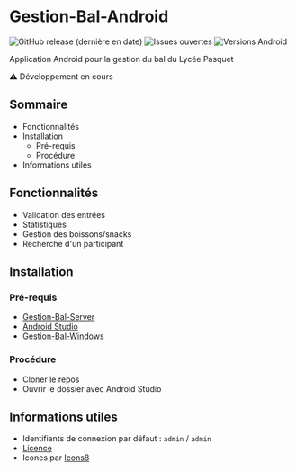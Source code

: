 # Gestion-Bal-Android
![GitHub release (dernière en date)](https://img.shields.io/github/v/release/ethandudu/Gestion-Bal-Android?display_name=release&logo=github&style=for-the-badge)
![Issues ouvertes](https://img.shields.io/github/issues/ethandudu/Gestion-Bal-Android?style=for-the-badge&logo=github)
![Versions Android](https://img.shields.io/badge/Android-6--11-green?style=for-the-badge&logo=android)

Application Android pour la gestion du bal du Lycée Pasquet

⚠ Développement en cours

## Sommaire
- Fonctionnalités
- Installation
  - Pré-requis
  - Procédure
- Informations utiles

## Fonctionnalités
- Validation des entrées
- Statistiques
- Gestion des boissons/snacks
- Recherche d'un participant
## Installation
### Pré-requis
- [Gestion-Bal-Server](https://github.com/ethandudu/Gestion-Bal-Server)
- [Android Studio](https://developer.android.com/studio/)
- [Gestion-Bal-Windows](https://github.com/ethandudu/Gestion-Bal-Windows)

### Procédure
- Cloner le repos
- Ouvrir le dossier avec Android Studio

## Informations utiles
- Identifiants de connexion par défaut : `admin` / `admin`
- [Licence](https://github.com/ethandudu/Gestion-Bal-Android/blob/main/LICENCE.md)
- Icones par [Icons8](https://icons8.com/)
